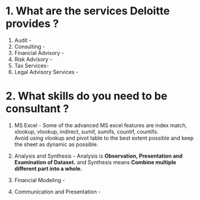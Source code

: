 # 1. What are the services Deloitte provides ?
1. Audit - 
2. Consulting -
3. Financial Advisory -
4. Risk Advisory -
5. Tax Services-
6. Legal Advisory Services -

# 2. What skills do you need to be consultant ?
1. MS Excel - Some of the advanced MS excel features are index match, xlookup, vlookup, indirect, sumif, sumifs, countif, countifs.     
Avoid using vlookup and pivot table to the best extent possible and keep the sheet as dynamic as possible.

2. Analysis and Synthesis - Analysis is **Observation, Presentation and Examination of Dataset.** and Synthesis means **Combine multiple different part into a whole.**

3. Financial Modeling - 

4. Communication and Presentation - 